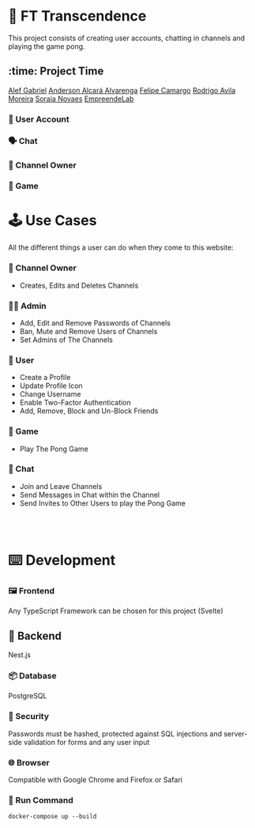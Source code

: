 # :ping_pong: FT Transcendence
This project consists of creating user accounts, chatting in channels and playing the game pong.

## :time: Project Time
[Alef Gabriel](https://github.com/Alef-gabriel)
[Anderson Alcará Alvarenga](https://github.com/aalcara)
[Felipe Camargo](https://github.com/unilui)
[Rodrigo Avila Moreira](https://github.com/r-moreira)
[Soraia Novaes](https://github.com/snvas)
[EmpreendeLab](https://empreendelab.com.br)
### :adult: User Account

### :speaking_head: Chat

### :raising_hand: Channel Owner

### :ping_pong: Game

# :joystick: Use Cases

All the different things a user can do when they come to this website:

### :house_with_garden: Channel Owner
- Creates, Edits and Deletes Channels

### :technologist: Admin
- Add, Edit and Remove Passwords of Channels
- Ban, Mute and Remove Users of Channels
- Set Admins of The Channels

### :elf: User
- Create a Profile
- Update Profile Icon
- Change Username
- Enable Two-Factor Authentication
- Add, Remove, Block and Un-Block Friends

### :ping_pong: Game
- Play The Pong Game

### :speech_balloon: Chat
- Join and Leave Channels
- Send Messages in Chat within the Channel
- Send Invites to Other Users to play the Pong Game

<br>
<br>

# :keyboard: Development

### :framed_picture: Frontend 
Any TypeScript Framework can be chosen for this project (Svelte)

## :door: Backend 
Nest.js

### :package: Database 
PostgreSQL

### :guard: Security 
Passwords must be hashed, protected against SQL injections and server-side validation for forms and any user input

### :globe_with_meridians: Browser 
Compatible with Google Chrome and Firefox or Safari

### :runner: Run Command 
```
docker-compose up --build
```